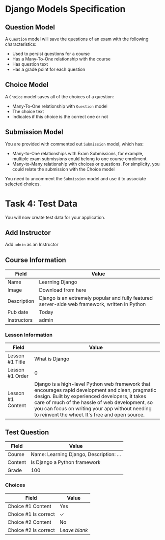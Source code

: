 # Django Models Specification

## Question Model

A `Question` model will save the questions of an exam with the following characteristics:

* Used to persist questions for a course
* Has a Many-To-One relationship with the course
* Has question text
* Has a grade point for each question

## Choice Model

A `Choice` model saves all of the choices of a question:

* Many-To-One relationship with `Question` model
* The choice text
* Indicates if this choice is the correct one or not

## Submission Model

You are provided with commented out `Submission` model, which has:

* Many-to-One relationships with Exam Submissions, for example, multiple exam submissions could belong to one course enrollment.
* Many-to-Many relationship with choices or questions. For simplicity, you could relate the submission with the Choice model

You need to uncomment the `Submission` model and use it to associate selected choices.


# Task 4: Test Data

You will now create test data for your application.

## Add Instructor

Add `admin` as an Instructor

## Course Information

| Field | Value |
|-------|-------|
| Name | Learning Django |
| Image | Download from here |
| Description | Django is an extremely popular and fully featured server-side web framework, written in Python |
| Pub date | Today |
| Instructors | admin |

### Lesson Information

| Field | Value |
|-------|-------|
| Lesson #1 Title | What is Django |
| Lesson #1 Order | 0 |
| Lesson #1 Content | Django is a high-level Python web framework that encourages rapid development and clean, pragmatic design. Built by experienced developers, it takes care of much of the hassle of web development, so you can focus on writing your app without needing to reinvent the wheel. It's free and open source. |

## Test Question

| Field | Value |
|-------|-------|
| Course | Name: Learning Django, Description: ... |
| Content | Is Django a Python framework |
| Grade | 100 |

### Choices

| Field | Value |
|-------|-------|
| Choice #1 Content | Yes |
| Choice #1 Is correct | ✓ |
| Choice #2 Content | No |
| Choice #2 Is correct | *Leave blank* |

